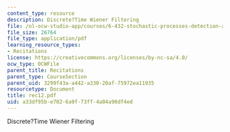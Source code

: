 ```yaml
---
content_type: resource
description: Discrete?Time Wiener Filtering
file: /ol-ocw-studio-app/courses/6-432-stochastic-processes-detection-and-estimation-spring-2004/a33df95be7026a9f73ff4a04a90df4ed_rec12.pdf
file_size: 26764
file_type: application/pdf
learning_resource_types:
- Recitations
license: https://creativecommons.org/licenses/by-nc-sa/4.0/
ocw_type: OCWFile
parent_title: Recitations
parent_type: CourseSection
parent_uid: 3299f43a-a442-a330-20af-75972ea11935
resourcetype: Document
title: rec12.pdf
uid: a33df95b-e702-6a9f-73ff-4a04a90df4ed
---
```

Discrete?Time Wiener Filtering